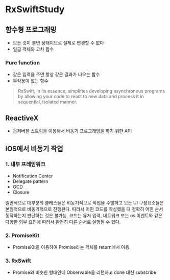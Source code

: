 # RxSwiftStudy

## 함수형 프로그래밍

- 모든 것이 불변 상태이므로 실제로 변경할 수 없다
- 일급 객체와 고차 함수

### Pure function

- 같은 입력을 주면 항상 같은 결과가 나오는 함수
- 부작용이 없는 함수

> RxSwift, in its essence, simplifies developing asynchronous programs by allowing your code to react to new data and process it in sequential, isolated manner.

## ReactiveX

- 옵저버블 스트림을 이용해서 비동기 프로그래밍을 하기 위한 API

## iOS에서 비동기 작업

### 1. 내부 프레임워크

- Notification Center
- Delegate pattern
- GCD
- Closure

일반적으로 대부분의 클래스들은 비동기적으로 작업을 수행하고 모든 UI 구성요소들은 본질적으로 비동기적으로 진행된다. 따라서 어떤 코드를 작성했을 때 정확히 어떤 순서 동작하는지 판단하는 것은 불가능. 코드는 유저 입력, 네트워크 또는 os 이벤트와 같은 다양한 외부 요인에 따라서 완전히 다른 순서로 실행될 수 있다.

### 2. PromiseKit

- PromiseKit을 이용하여 Promise라는 객체를 return에서 이용

### 3. RxSwift

- Promise와 비슷한 형태인데 Observable을 리턴하고 done 대신 subscribe
